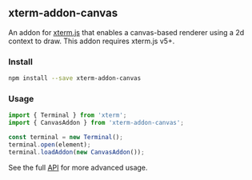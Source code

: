 ## xterm-addon-canvas

An addon for [xterm.js](https://github.com/xtermjs/xterm.js) that enables a canvas-based renderer using a 2d context to draw. This addon requires xterm.js v5+.


### Install

```bash
npm install --save xterm-addon-canvas
```

### Usage

```ts
import { Terminal } from 'xterm';
import { CanvasAddon } from 'xterm-addon-canvas';

const terminal = new Terminal();
terminal.open(element);
terminal.loadAddon(new CanvasAddon());
```

See the full [API](https://github.com/xtermjs/xterm.js/blob/master/addons/xterm-addon-canvas/typings/xterm-addon-canvas.d.ts) for more advanced usage.
